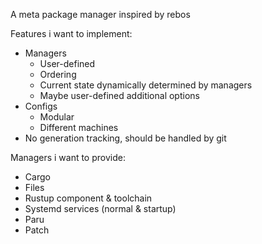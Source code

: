 A meta package manager inspired by rebos

Features i want to implement:
  - Managers
    - User-defined
    - Ordering
    - Current state dynamically determined by managers
    - Maybe user-defined additional options
  - Configs
    - Modular
    - Different machines
  - No generation tracking, should be handled by git

Managers i want to provide:
  - Cargo
  - Files
  - Rustup component & toolchain
  - Systemd services (normal & startup)
  - Paru
  - Patch
